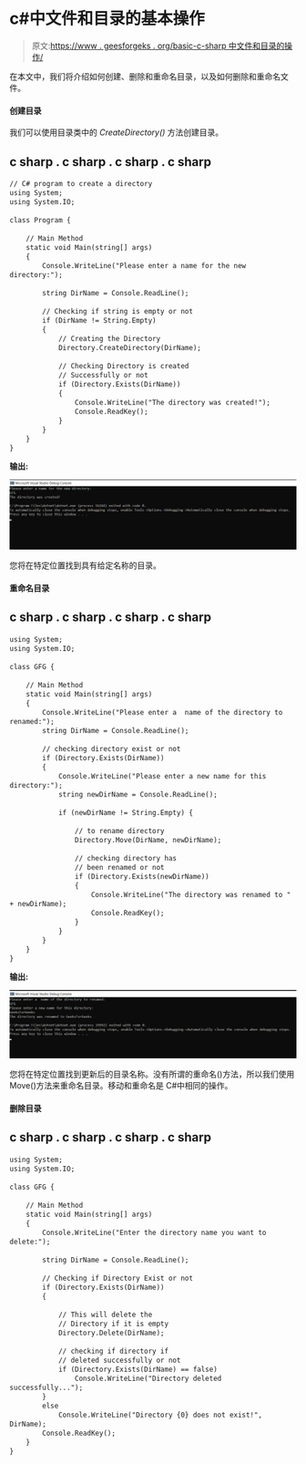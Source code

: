 # c#中文件和目录的基本操作

> 原文:[https://www . geesforgeks . org/basic-c-sharp 中文件和目录的操作/](https://www.geeksforgeeks.org/basics-operations-of-file-and-directory-in-c-sharp/)

在本文中，我们将介绍如何创建、删除和重命名目录，以及如何删除和重命名文件。

#### 创建目录

我们可以使用目录类中的 *CreateDirectory()* 方法创建目录。

## c sharp . c sharp . c sharp . c sharp

```
// C# program to create a directory
using System;
using System.IO;

class Program {

    // Main Method
    static void Main(string[] args)
    {
        Console.WriteLine("Please enter a name for the new directory:");

        string DirName = Console.ReadLine();

        // Checking if string is empty or not
        if (DirName != String.Empty)
        {
            // Creating the Directory
            Directory.CreateDirectory(DirName);

            // Checking Directory is created
            // Successfully or not
            if (Directory.Exists(DirName))
            {
                Console.WriteLine("The directory was created!");
                Console.ReadKey();
            }
        }
    }
}
```

**输出:**

![Creating-Directory-CSharp](img/c3fc70aad015cd3a0f9951f55875120c.png)

您将在特定位置找到具有给定名称的目录。

#### 重命名目录

## c sharp . c sharp . c sharp . c sharp

```
using System;
using System.IO;

class GFG {

    // Main Method
    static void Main(string[] args)
    {
        Console.WriteLine("Please enter a  name of the directory to renamed:");
        string DirName = Console.ReadLine();

        // checking directory exist or not
        if (Directory.Exists(DirName))
        {
            Console.WriteLine("Please enter a new name for this directory:");
            string newDirName = Console.ReadLine();

            if (newDirName != String.Empty) {

                // to rename directory
                Directory.Move(DirName, newDirName);

                // checking directory has
                // been renamed or not
                if (Directory.Exists(newDirName))
                {
                    Console.WriteLine("The directory was renamed to " + newDirName);
                    Console.ReadKey();
                }
            }
        }
    }
}
```

**输出:**

![Renaming-Directory-CSharp](img/ef3e7ac57bedc275262dd486fd8924df.png)

您将在特定位置找到更新后的目录名称。没有所谓的重命名()方法，所以我们使用 Move()方法来重命名目录。移动和重命名是 C#中相同的操作。

#### 删除目录

## c sharp . c sharp . c sharp . c sharp

```
using System;
using System.IO;

class GFG {

    // Main Method
    static void Main(string[] args)
    {
        Console.WriteLine("Enter the directory name you want to delete:");

        string DirName = Console.ReadLine();

        // Checking if Directory Exist or not
        if (Directory.Exists(DirName))
        {

            // This will delete the
            // Directory if it is empty
            Directory.Delete(DirName);

            // checking if directory if
            // deleted successfully or not
            if (Directory.Exists(DirName) == false)
                Console.WriteLine("Directory deleted successfully...");
        }
        else
            Console.WriteLine("Directory {0} does not exist!", DirName);
        Console.ReadKey();
    }
}
```